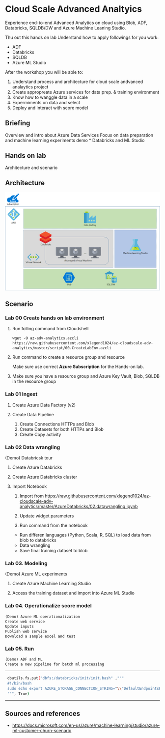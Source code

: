 # Cloud Scale Advanced Analtyics

Experience end-to-end Advanced Analytics on cloud using Blob, ADF, Databricks, SQLDB/DW and Azure Machine Leaning Studio.

Thu out this hands on lab Understand how to apply followings for you work:

* ADF
* Databricks
* SQLDB
* Azure ML Studio

After the workshop you will be able to:

1. Understand process and architecture for cloud scale andvanced analaytics project
1. Create appropreate Azure services for data prep. & training environment
1. Know how to wanggle data in a scale
1. Expermiments on data and select  
1. Deploy and interact with score model

## Briefing

Overview and intro about Azure Data Services
Focus on data preparation and machine learning experiments
demo
	* Databricks and ML Studio

## Hands on lab
Architecture and scenario

## Architecture
![overallarch](./images/arch01.01.png)

## Scenario

### Lab 00 Create hands on lab environment

1. Run folling command from Cloudshell 

	```
	wget -O az-adv-analytics.azcli https://raw.githubusercontent.com/xlegend1024/az-cloudscale-adv-analytics/master/script/00.CreateLabEnv.azcli
	```

1. Run command to create a resource group and resource

	Make sure use correct __Azure Subscription__ for the Hands-on lab.

1. Make sure you have a resource group and Azure Key Vault, Blob, SQLDB in the resource group
	
### Lab 01 Ingest

1. Create Azure Data Factory (v2)

1. Create Data Pipeline

	1. Create Connections HTTPs and Blob
	1. Create Datasets for both HTTPs and Blob
	1. Create Copy activity

### Lab 02 Data wrangling  

(Demo) Databricsk tour

1. Create Azure Databricks 

1. Create Azure Databricks cluster 

1. Import Notebook

	1. Import from  https://raw.githubusercontent.com/xlegend1024/az-cloudscale-adv-analytics/master/AzureDatabricks/02.datawrangling.ipynb

	1. Update widget parameters 

	1. Run command from the notebook
	
	* Run differen languages (Python, Scala, R, SQL) to load data from blob to databricks
	* Data wrangling
	* Save final training dataset to blob

### Lab 03. Modeling

(Demo) Azure ML experiments

1. Create Azure Machine Learning Studio 

1. Access the training dataset and import into Azure ML Studio



### Lab 04. Operationalize score model

	(Demo) Azure ML operationalization
	Create web service
	Update inputs
	Publish web service
	Download a sample excel and test   

### Lab 05. Run

	(Demo) ADF and ML 
	Create a new pipeline for batch ml processing
	

---

```bash
 dbutils.fs.put("dbfs:/databricks/init/init.bash" ,"""
 #!/bin/bash
 sudo echo export AZURE_STORAGE_CONNECTION_STRING="\\"DefaultEndpointsProtocol=https;AccountName=$myAccountName$;AccountKey=$myAccountKey$\\"" >> /databricks/spark/conf/spark-env.sh
 """, True)
 ```

---

## Sources and references
* https://docs.microsoft.com/en-us/azure/machine-learning/studio/azure-ml-customer-churn-scenario